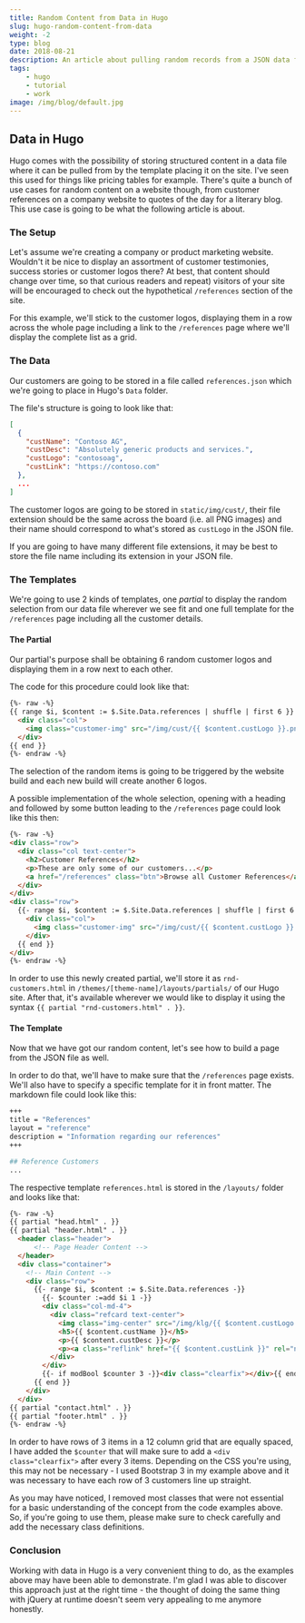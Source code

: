 ```yaml
---
title: Random Content from Data in Hugo
slug: hugo-random-content-from-data
weight: -2
type: blog
date: 2018-08-21
description: An article about pulling random records from a JSON data file in Hugo and using the same data file to build a page from it.
tags:
    - hugo
    - tutorial
    - work
image: /img/blog/default.jpg
---
```


## Data in Hugo

Hugo comes with the possibility of storing structured content in a data file where it can be pulled from by the template placing it on the site. I've seen this used for things like pricing tables for example. There's quite a bunch of use cases for random content on a website though, from customer references on a company website to quotes of the day for a literary blog. This use case is going to be what the following article is about.

### The Setup

Let's assume we're creating a company or product marketing website. Wouldn't it be nice to display an assortment of customer testimonies, success stories or customer logos there? At best, that content should change over time, so that curious readers and repeat) visitors of your site will be encouraged to check out the hypothetical `/references` section of the site.

For this example, we'll stick to the customer logos, displaying them in a row across the whole page including a link to the `/references` page where we'll display the complete list as a grid.

### The Data

Our customers are going to be stored in a file called `references.json` which we're going to place in Hugo's `Data` folder.

The file's structure is going to look like that:

```json
[
  {
    "custName": "Contoso AG",
    "custDesc": "Absolutely generic products and services.",
    "custLogo": "contosoag",
    "custLink": "https://contoso.com"
  },
  ...
]
```

The customer logos are going to be stored in `static/img/cust/`, their file extension should be the same across the board (i.e. all PNG images) and their name should correspond to what's stored as `custLogo` in the JSON file.

If you are going to have many different file extensions, it may be best to store the file name including its extension in your JSON file.

### The Templates

We're going to use 2 kinds of templates, one _partial_ to display the random selection from our data file wherever we see fit and one full template for the `/references` page including all the customer details.

#### The Partial

Our partial's purpose shall be obtaining 6 random customer logos and displaying them in a row next to each other.

The code for this procedure could look like that:

```html
{%- raw -%}
{{ range $i, $content := $.Site.Data.references | shuffle | first 6 }}
  <div class="col">
    <img class="customer-img" src="/img/cust/{{ $content.custLogo }}.png" alt="{{ $content.custName }}" title="{{ $content.custName }}">
  </div>
{{ end }}
{%- endraw -%}
```

The selection of the random items is going to be triggered by the website build and each new build will create another 6 logos.

A possible implementation of the whole selection, opening with a heading and followed by some button leading to the `/references` page could look like this then:

```html
{%- raw -%}
<div class="row">
  <div class="col text-center">
    <h2>Customer References</h2>
    <p>These are only some of our customers...</p>
    <a href="/references" class="btn">Browse all Customer References</a>
  </div>
</div>
<div class="row">
  {{- range $i, $content := $.Site.Data.references | shuffle | first 6 -}}
    <div class="col">
      <img class="customer-img" src="/img/cust/{{ $content.custLogo }}.png" alt="{{ $content.custName }}" title="{{ $content.custName }}">
    </div>
  {{ end }}
</div>
{%- endraw -%}
```

In order to use this newly created partial, we'll store it as `rnd-customers.html` in `/themes/[theme-name]/layouts/partials/` of our Hugo site. After that, it's available wherever we would like to display it using the syntax `{{ partial "rnd-customers.html" . }}`.

#### The Template

Now that we have got our random content, let's see how to build a page from the JSON file as well.

In order to do that, we'll have to make sure that the `/references` page exists. We'll also have to specify a specific template for it in front matter. The markdown file could look like this:

```bash
+++
title = "References"
layout = "reference"
description = "Information regarding our references"
+++

## Reference Customers
...
```

The respective template `references.html` is stored in the `/layouts/` folder and looks like that:

```html
{%- raw -%}
{{ partial "head.html" . }}
{{ partial "header.html" . }}
  <header class="header">
      <!-- Page Header Content -->
  </header>
  <div class="container">
    <!-- Main Content -->
    <div class="row">
      {{- range $i, $content := $.Site.Data.references -}}
        {{- $counter :=add $i 1 -}}
        <div class="col-md-4">
          <div class="refcard text-center">
            <img class="img-center" src="/img/klg/{{ $content.custLogo }}.png" alt="{{ $content.custName }}" title="{{ $content.custName }}">
            <h5>{{ $content.custName }}</h5>
            <p>{{ $content.custDesc }}</p>
            <p><a class="reflink" href="{{ $content.custLink }}" rel="noopener" target="_blank">Customer Website</a></p>
          </div>
        </div>
        {{- if modBool $counter 3 -}}<div class="clearfix"></div>{{ end }}
      {{ end }}
    </div>
  </div>
{{ partial "contact.html" . }}
{{ partial "footer.html" . }}
{%- endraw -%}
```

In order to have rows of 3 items in a 12 column grid that are equally spaced, I have added the `$counter` that will make sure to add a `<div class="clearfix">` after every 3 items. Depending on the CSS you're using, this may not be necessary - I used Bootstrap 3 in my example above and it was necessary to have each row of 3 customers line up straight.

As you may have noticed, I removed most classes that were not essential for a basic understanding of the concept from the code examples above. So, if you're going to use them, please make sure to check carefully and add the necessary class definitions.

### Conclusion

Working with data in Hugo is a very convenient thing to do, as the examples above may have been able to demonstrate. I'm glad I was able to discover this approach just at the right time - the thought of doing the same thing with jQuery at runtime doesn't seem very appealing to me anymore honestly.
